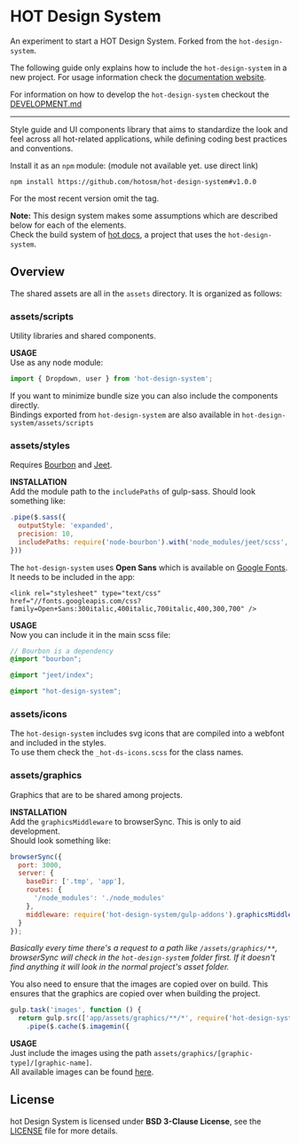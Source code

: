 # HOT Design System

An experiment to start a HOT Design System. Forked from the `hot-design-system`.

The following guide only explains how to include the `hot-design-system` in a new project. For usage information check the [documentation website](http://hotosm.github.io/hot-docs/).  

For information on how to develop the `hot-design-system` checkout the [DEVELOPMENT.md](DEVELOPMENT.md)  

---

Style guide and UI components library that aims to standardize the look and feel across all hot-related applications, while defining coding best practices and conventions.

Install it as an `npm` module: (module not available yet. use direct link)
```
npm install https://github.com/hotosm/hot-design-system#v1.0.0
```
For the most recent version omit the tag.

**Note:**
This design system makes some assumptions which are described below for each of the elements.  
Check the build system of [hot docs](https://github.com/hotosm/hot-docs/blob/master/gulpfile.js), a project that uses the `hot-design-system`.

## Overview

The shared assets are all in the `assets` directory. It is organized as follows:

### assets/scripts
Utility libraries and shared components.

**USAGE**  
Use as any node module:
```js
import { Dropdown, user } from 'hot-design-system';
```
If you want to minimize bundle size you can also include the components directly.  
Bindings exported from `hot-design-system` are also available in `hot-design-system/assets/scripts`

### assets/styles
Requires [Bourbon](https://github.com/lacroixdesign/node-bourbon) and [Jeet](https://github.com/mojotech/jeet).

**INSTALLATION**  
Add the module path to the `includePaths` of gulp-sass. Should look something like:
```js
.pipe($.sass({
  outputStyle: 'expanded',
  precision: 10,
  includePaths: require('node-bourbon').with('node_modules/jeet/scss', require('hot-design-system/gulp-addons').scssPath)
}))
```

The `hot-design-system` uses **Open Sans** which is available on [Google Fonts](https://goo.gl/FZ0Ave).  
It needs to be included in the app:
```
<link rel="stylesheet" type="text/css" href="//fonts.googleapis.com/css?family=Open+Sans:300italic,400italic,700italic,400,300,700" />
```

**USAGE**  
Now you can include it in the main scss file:
```scss
// Bourbon is a dependency
@import "bourbon";

@import "jeet/index";

@import "hot-design-system";
```

### assets/icons
The `hot-design-system` includes svg icons that are compiled into a webfont and included in the styles.  
To use them check the `_hot-ds-icons.scss` for the class names.

### assets/graphics
Graphics that are to be shared among projects.

**INSTALLATION**  
Add the `graphicsMiddleware` to browserSync. This is only to aid development.  
Should look something like:
```js
browserSync({
  port: 3000,
  server: {
    baseDir: ['.tmp', 'app'],
    routes: {
      '/node_modules': './node_modules'
    },
    middleware: require('hot-design-system/gulp-addons').graphicsMiddleware(fs) // <<< This line
  }
});
```
*Basically every time there's a request to a path like `/assets/graphics/**`, browserSync will check in the `hot-design-system` folder first. If it doesn't find anything it will look in the normal project's asset folder.*

You also need to ensure that the images are copied over on build.
This ensures that the graphics are copied over when building the project.
```js
gulp.task('images', function () {
  return gulp.src(['app/assets/graphics/**/*', require('hot-design-system/gulp-addons').graphicsPath + '/**/*'])
    .pipe($.cache($.imagemin({
```

**USAGE**  
Just include the images using the path `assets/graphics/[graphic-type]/[graphic-name]`.  
All available images can be found [here](assets/graphics/).

## License
hot Design System is licensed under **BSD 3-Clause License**, see the [LICENSE](LICENSE) file for more details.

